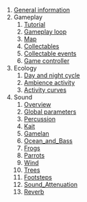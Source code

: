 1. [General information](General_information.md)
2. Gameplay
	1. [Tutorial](Gameplay_Tutorial.md)
	2. [Gameplay loop](Gameplay_Gameplay_loop.md)
	3. [Map](Gameplay_Map.md)
	4. [Collectables](Gameplay_Collectables.md)
	5. [Collectable events](Gameplay_Collectable_events.md)
	6. [Game controller](Gameplay_Game_controller.md)
3. Ecology
	1. [Day and night cycle](Ecology_Day-night_cycle.md)
	2. [Ambience activity](Ecology_Ambience_activity.md)
	3. [Activity curves](Ecology_Activity_curves.md)
4. Sound
	1. [Overview](Sound_Overview.md)
	2. [Global parameters](Sound_Global_parameters.md)
	3. [Percussion](Sound_Percussion.md)
	4. [Kait](Sound_Kait.md)
	5. [Gamelan](Sound_Gamelan.md)
	6. [Ocean_and_Bass](Sound_Ocean_and_Bass.md)
	7. [Frogs](Sound_Frogs.md)
	8. [Parrots](Sound_Parrots.md)
	9. [Wind](Sound_Wind.md)
	10. [Trees](Sound_Trees.md)
	11. [Footsteps](Sound_Footsteps.md)
	12. [Sound_Attenuation](Sound_Attenuation.md)
	13. [Reverb](Sound_Reverb.md)
